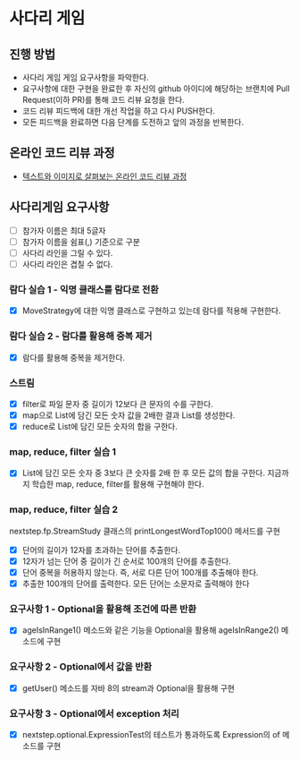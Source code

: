 # 사다리 게임

## 진행 방법

* 사다리 게임 게임 요구사항을 파악한다.
* 요구사항에 대한 구현을 완료한 후 자신의 github 아이디에 해당하는 브랜치에 Pull Request(이하 PR)를 통해 코드 리뷰 요청을 한다.
* 코드 리뷰 피드백에 대한 개선 작업을 하고 다시 PUSH한다.
* 모든 피드백을 완료하면 다음 단계를 도전하고 앞의 과정을 반복한다.

## 온라인 코드 리뷰 과정

* [텍스트와 이미지로 살펴보는 온라인 코드 리뷰 과정](영https://github.com/nextstep-step/nextstep-docs/tree/master/codereview)

## 사다리게임 요구사항

+ [ ] 참가자 이름은 최대 5글자
+ [ ] 참가자 이름을 쉼표(,) 기준으로 구분
+ [ ] 사다리 라인을 그릴 수 있다.
+ [ ] 사다리 라인은 겹칠 수 없다.

### 람다 실습 1 - 익명 클래스를 람다로 전환

+ [x] MoveStrategy에 대한 익명 클래스로 구현하고 있는데 람다를 적용해 구현한다.

### 람다 실습 2 - 람다를 활용해 중복 제거

+ [x] 람다를 활용해 중복을 제거한다.

### 스트림

+ [x] filter로 파일 문자 중 길이가 12보다 큰 문자의 수를 구한다.
+ [x] map으로 List에 담긴 모든 숫자 값을 2배한 결과 List를 생성한다.
+ [x] reduce로 List에 담긴 모든 숫자의 합을 구한다.

### map, reduce, filter 실습 1

+ [x] List에 담긴 모든 숫자 중 3보다 큰 숫자를 2배 한 후 모든 값의 합을 구한다. 지금까지 학습한 map, reduce, filter를 활용해 구현해야 한다.

### map, reduce, filter 실습 2

nextstep.fp.StreamStudy 클래스의 printLongestWordTop100() 메서드를 구현

+ [x] 단어의 길이가 12자를 초과하는 단어를 추출한다.
+ [x] 12자가 넘는 단어 중 길이가 긴 순서로 100개의 단어를 추출한다.
+ [x] 단어 중복을 허용하지 않는다. 즉, 서로 다른 단어 100개를 추출해야 한다.
+ [x] 추출한 100개의 단어를 출력한다. 모든 단어는 소문자로 출력해야 한다

### 요구사항 1 - Optional을 활용해 조건에 따른 반환

+ [x] ageIsInRange1() 메소드와 같은 기능을 Optional을 활용해 ageIsInRange2() 메소드에 구현

### 요구사항 2 - Optional에서 값을 반환

+ [x] getUser() 메소드를 자바 8의 stream과 Optional을 활용해 구현

### 요구사항 3 - Optional에서 exception 처리

+ [x] nextstep.optional.ExpressionTest의 테스트가 통과하도록 Expression의 of 메소드를 구현
